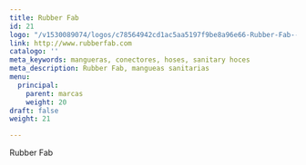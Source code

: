 ```yaml
---
title: Rubber Fab
id: 21
logo: "/v1530089074/logos/c78564942cd1ac5aa5197f9be8a96e66-Rubber-Fab---logo.png"
link: http://www.rubberfab.com
catalogo: ''
meta_keywords: mangueras, conectores, hoses, sanitary hoces
meta_description: Rubber Fab, mangueas sanitarias
menu:
  principal:
    parent: marcas
    weight: 20
draft: false
weight: 21

---
```

<p>Rubber Fab</p>